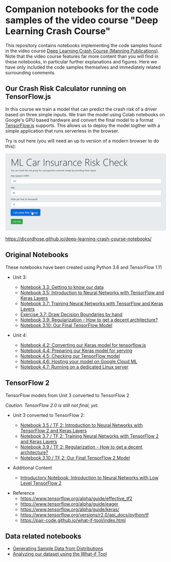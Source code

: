 # Companion notebooks for the code samples of the video course "Deep Learning Crash Course"

This repository contains notebooks implementing the code samples found in the video course [Deep Learning Crash Course (Manning Publications)](https://www.manning.com/livevideo/deep-learning-crash-course?a_aid=djcordhose&a_bid=e8e77cbf). Note that the video course features far more content than you will find in these notebooks, in particular further explanations and figures. Here we have only included the code samples themselves and immediately related surrounding comments.

## Our Crash Risk Calculator running on TensorFlow.js

In this course we train a model that can predict the crash risk of a driver based on three simple inputs.
We train the model using Colab notebooks on Google's GPU based hardware and convert the final model to a format
<a href='https://www.tensorflow.org/js/' target='_blank'>TensorFlow.js</a> supports. This allows us to deploy the
model togther with a simple application that runs serverless in the browser. 

Try is out here (you will need an up to version of a modern browser to do this):

<a href='https://djcordhose.github.io/deep-learning-crash-course-notebooks/' target='_blank'>
<img src='img/calc.jpg'>
</a>

https://djcordhose.github.io/deep-learning-crash-course-notebooks/


## Original Notebooks

These notebooks have been created using Python 3.6 and TensorFlow 1.11

* Unit 3:
    * [Notebook 3.3: Getting to know our data](https://colab.research.google.com/github/djcordhose/deep-learning-crash-course-notebooks/blob/master/U3-M3-data.ipynb)
    * [Notebook 3.5: Introduction to Neural Networks with TensorFlow and Keras Layers](https://colab.research.google.com/github/djcordhose/deep-learning-crash-course-notebooks/blob/master/U3-M5-nn-intro.ipynb)
    * [Notebook 3.7: Training Neural Networks with TensorFlow and Keras Layers](https://colab.research.google.com/github/djcordhose/deep-learning-crash-course-notebooks/blob/master/U3-M7-nn-training.ipynb)
    * [Exercise 3.7: Draw Decision Boundaries by hand](https://raw.githubusercontent.com/DJCordhose/deep-learning-crash-course-notebooks/master/exercise/manual-decision-boundaries.pdf)
    * [Notebook 3.9: Regularization - How to get a decent architecture?](https://colab.research.google.com/github/djcordhose/deep-learning-crash-course-notebooks/blob/master/U3-M9-regularization.ipynb)
    * [Notebook 3.10: Our Final TensorFlow Model](https://colab.research.google.com/github/djcordhose/deep-learning-crash-course-notebooks/blob/master/U3-M10-final-model.ipynb)
    
* Unit 4:
  * [Notebook 4.2: Converting our Keras model for tensorflow.js](https://colab.research.google.com/github/djcordhose/deep-learning-crash-course-notebooks/blob/master/U4-M2-tensorflowjs.ipynb)
  * [Notebook 4.4: Preparing our Keras model for serving](https://colab.research.google.com/github/djcordhose/deep-learning-crash-course-notebooks/blob/master/U4-M4-tf-prep.ipynb)
  * [Notebook 4.5: Checking our TensorFlow model](https://colab.research.google.com/github/djcordhose/deep-learning-crash-course-notebooks/blob/master/U4-M5-tf-check.ipynb)
  * [Notebook 4.6: Hosting your model on Google Cloud ML](https://colab.research.google.com/github/djcordhose/deep-learning-crash-course-notebooks/blob/master/U4-M6-cloud.ipynb)
  * [Notebook 4.7: Running on a dedicated Linux server](https://colab.research.google.com/github/djcordhose/deep-learning-crash-course-notebooks/blob/master/U4-M7-local.ipynb)

## TensorFlow 2

TensorFlow models from Unit 3 converted to TensorFlow 2

_Caution: TensorFlow 2.0 is still not final, yet._

* Unit 3 converted to TensorFlow 2:
    * [Notebook 3.5 / TF 2: Introduction to Neural Networks with TensorFlow 2 and Keras Layers](https://colab.research.google.com/github/djcordhose/deep-learning-crash-course-notebooks/blob/master/tf-v2/U3-M5-nn-intro.ipynb)
    * [Notebook 3.7 / TF 2: Training Neural Networks with TensorFlow 2 and Keras Layers](https://colab.research.google.com/github/djcordhose/deep-learning-crash-course-notebooks/blob/master/tf-v2/U3-M7-nn-training.ipynb)
    * [Notebook 3.9 / TF 2: Regularization - How to get a decent architecture?](https://colab.research.google.com/github/djcordhose/deep-learning-crash-course-notebooks/blob/master/tf-v2/U3-M9-regularization.ipynb)
    * [Notebook 3.10 / TF 2: Our Final TensorFlow 2 Model](https://colab.research.google.com/github/djcordhose/deep-learning-crash-course-notebooks/blob/master/tf-v2/U3-M10-final-model.ipynb)

* Additional Content
  * [Introductory Notebook: Introduction to Neural Networks with Low Level TensorFlow 2](https://colab.research.google.com/github/DJCordhose/deep-learning-crash-course-notebooks/blob/master/tf-v2/tf-low-level.ipynb)

 <!---

   * [Introduction to CNNs](https://colab.research.google.com/github/DJCordhose/deep-learning-crash-course-notebooks/blob/master/tf-v2/fashion-mnist.ipynb)
   * [Introduction to RNNs](https://colab.research.google.com/github/DJCordhose/deep-learning-crash-course-notebooks/blob/master/tf-v2/ux-rnn.ipynb)

-->

* Reference
    * https://www.tensorflow.org/alpha/guide/effective_tf2
    * https://www.tensorflow.org/alpha/guide/eager
    * https://www.tensorflow.org/alpha/guide/keras/
    * https://www.tensorflow.org/versions/r2.0/api_docs/python/tf
    * https://pair-code.github.io/what-if-tool/index.html

## Data related notebooks

* [Generating Sample Data from Distributions](https://colab.research.google.com/github/DJCordhose/deep-learning-crash-course-notebooks/blob/master/data/generate.ipynb)
* [Analyzing our dataset using the What-if Tool](https://colab.research.google.com/github/DJCordhose/deep-learning-crash-course-notebooks/blob/master/data/what-if.ipynb)

